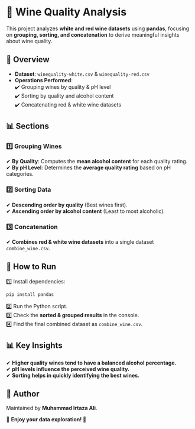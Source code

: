 # 🍷 Wine Quality Analysis  

This project analyzes **white and red wine datasets** using **pandas**, focusing on **grouping, sorting, and concatenation** to derive meaningful insights about wine quality.  

## 📌 Overview  
- **Dataset**: `winequality-white.csv` & `winequality-red.csv`  
- **Operations Performed**:  
  ✔️ Grouping wines by quality & pH level  
  ✔️ Sorting by quality and alcohol content  
  ✔️ Concatenating red & white wine datasets  

## 📊 Sections  

### 1️⃣ **Grouping Wines**  
✔ **By Quality**: Computes the **mean alcohol content** for each quality rating.  
✔ **By pH Level**: Determines the **average quality rating** based on pH categories.  

### 2️⃣ **Sorting Data**  
✔ **Descending order by quality** (Best wines first).  
✔ **Ascending order by alcohol content** (Least to most alcoholic).  

### 3️⃣ **Concatenation**  
✔ **Combines red & white wine datasets** into a single dataset `combine_wine.csv`.  

## 🚀 How to Run  
1️⃣ Install dependencies:  
   ```bash
   pip install pandas
   ```  
2️⃣ Run the Python script.  
3️⃣ Check the **sorted & grouped results** in the console.  
4️⃣ Find the final combined dataset as `combine_wine.csv`.  

## 📊 Key Insights  
✔ **Higher quality wines tend to have a balanced alcohol percentage.**  
✔ **pH levels influence the perceived wine quality.**  
✔ **Sorting helps in quickly identifying the best wines.**  

## 👤 Author  
Maintained by **Muhammad Irtaza Ali**.  

📌 **Enjoy your data exploration! 🚀**  
